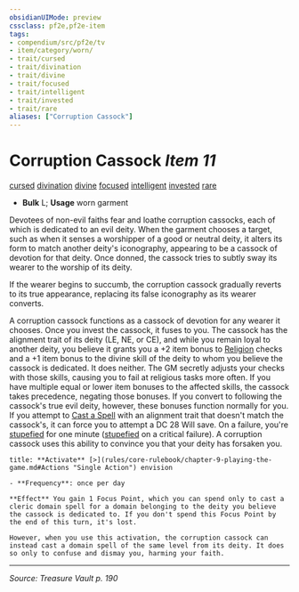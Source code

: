 ```yaml
---
obsidianUIMode: preview
cssclass: pf2e,pf2e-item
tags:
- compendium/src/pf2e/tv
- item/category/worn/
- trait/cursed
- trait/divination
- trait/divine
- trait/focused
- trait/intelligent
- trait/invested
- trait/rare
aliases: ["Corruption Cassock"]
---
```

# Corruption Cassock *Item 11*  
[cursed](cursed-gmg.md "Cursed Item Trait")  [divination](divination.md "Divination School Trait")  [divine](divine.md "Divine Tradition Trait")  [focused](focused.md "Focused Item Trait")  [intelligent](intelligent-gmg.md "Intelligent Item Trait")  [invested](invested.md "Invested Item Trait")  [rare](rare.md "Rare Rarity Trait")  

- **Bulk** L; **Usage** worn garment

Devotees of non-evil faiths fear and loathe corruption cassocks, each of which is dedicated to an evil deity. When the garment chooses a target, such as when it senses a worshipper of a good or neutral deity, it alters its form to match another deity's iconography, appearing to be a cassock of devotion for that deity. Once donned, the cassock tries to subtly sway its wearer to the worship of its deity.

If the wearer begins to succumb, the corruption cassock gradually reverts to its true appearance, replacing its false iconography as its wearer converts.

A corruption cassock functions as a cassock of devotion for any wearer it chooses. Once you invest the cassock, it fuses to you. The cassock has the alignment trait of its deity (LE, NE, or CE), and while you remain loyal to another deity, you believe it grants you a +2 item bonus to [Religion](skills.md#Religion) checks and a +1 item bonus to the divine skill of the deity to whom you believe the cassock is dedicated. It does neither. The GM secretly adjusts your checks with those skills, causing you to fail at religious tasks more often. If you have multiple equal or lower item bonuses to the affected skills, the cassock takes precedence, negating those bonuses. If you convert to following the cassock's true evil deity, however, these bonuses function normally for you. If you attempt to [Cast a Spell](cast-a-spell.md) with an alignment trait that doesn't match the cassock's, it can force you to attempt a DC 28 Will save. On a failure, you're [stupefied](conditions.md#Stupefied) for one minute ([stupefied](conditions.md#Stupefied) on a critical failure). A corruption cassock uses this ability to convince you that your deity has forsaken you.

```ad-embed-ability
title: **Activate** [>](rules/core-rulebook/chapter-9-playing-the-game.md#Actions "Single Action") envision

- **Frequency**: once per day

**Effect** You gain 1 Focus Point, which you can spend only to cast a cleric domain spell for a domain belonging to the deity you believe the cassock is dedicated to. If you don't spend this Focus Point by the end of this turn, it's lost.

However, when you use this activation, the corruption cassock can instead cast a domain spell of the same level from its deity. It does so only to confuse and dismay you, harming your faith.
```


---
*Source: Treasure Vault p. 190*